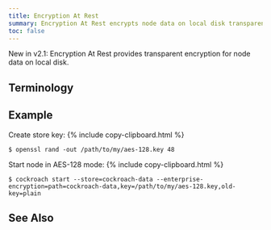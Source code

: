 ```yaml
---
title: Encryption At Rest
summary: Encryption At Rest encrypts node data on local disk transparently.
toc: false
---
```


<span class="version-tag">New in v2.1:</span>
Encryption At Rest provides transparent encryption for node data on local disk.

<div id="toc"></div>

## Terminology

## Example

Create store key:
{% include copy-clipboard.html %}
~~~ shell
$ openssl rand -out /path/to/my/aes-128.key 48
~~~

Start node in AES-128 mode:
{% include copy-clipboard.html %}
~~~ shell
$ cockroach start --store=cockroach-data --enterprise-encryption=path=cockroach-data,key=/path/to/my/aes-128.key,old-key=plain
~~~

## See Also

